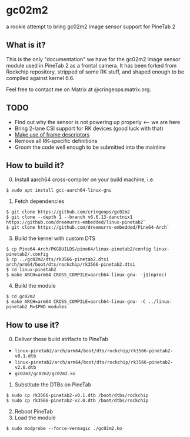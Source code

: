 # gc02m2
a rookie attempt to bring gc02m2 image sensor support for PineTab 2

## What is it?

This is the only "documentation" we have for the gc02m2 image sensor module used in PineTab 2 as a frontal camera.
It has been forked from Rockchip repository, stripped of some RK stuff, and shaped enough to be compiled against kernel 6.6.

Feel free to contact me on Matrix at @cringeops:matrix.org.

## TODO
- Find out why the sensor is not powering up properly <-- we are here
- Bring 2-lane CSI support for RK devices (good luck with that)
- [Make use of frame descriptors](https://patchwork.kernel.org/project/linux-media/patch/20220103162414.27723-8-laurent.pinchart+renesas@ideasonboard.com/)
- Remove all RK-specific definitions
- Groom the code well enough to be submitted into the mainline

## How to build it?

0. Install aarch64 cross-compiler on your build machine, i.e.
```
$ sudo apt install gcc-aarch64-linux-gnu
```

1. Fetch dependencies
```
$ git clone https://github.com/cringeops/gc02m2
$ git clone --depth 1 --branch v6.6.13-danctnix1 https://github.com/dreemurrs-embedded/linux-pinetab2`
$ git clone https://github.com/dreemurrs-embedded/Pine64-Arch`
```

3. Build the kernel with custom DTS
```
$ cp Pine64-Arch/PKGBUILDS/pine64/linux-pinetab2/config linux-pinetab2/.config
$ cp ../gc02m2/dts/rk3566-pinetab2.dtsi arch/arm64/boot/dts/rockchip/rk3566-pinetab2.dtsi
$ cd linux-pinetab2
$ make ARCH=arm64 CROSS_COMPILE=aarch64-linux-gnu- -j$(nproc)
```

4. Build the module
```
$ cd gc02m2
$ make ARCH=arm64 CROSS_COMPILE=aarch64-linux-gnu- -C ../linux-pinetab2 M=$PWD modules
```

## How to use it?

0. Deliver these build atrifacts to PineTab
  - `linux-pinetab2/arch/arm64/boot/dts/rockchip/rk3566-pinetab2-v0.1.dtb`
  - `linux-pinetab2/arch/arm64/boot/dts/rockchip/rk3566-pinetab2-v2.0.dtb`
  - `gc02m2/gc02m2/gc02m2.ko`

1. Substitute the DTBs on PineTab
```
$ sudo cp rk3566-pinetab2-v0.1.dtb /boot/dtbs/rockchip
$ sudo cp rk3566-pinetab2-v2.0.dtb /boot/dtbs/rockchip
```

2. Reboot PineTab
3. Load the module
```
$ sudo modprobe --force-vermagic ./gc02m2.ko
```
